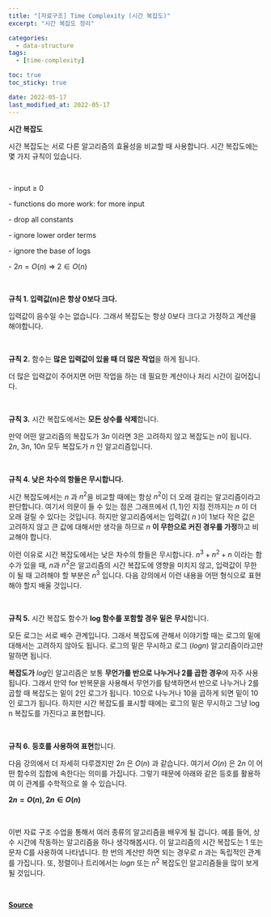 ```yaml
---
title: "[자료구조] Time Complexity (시간 복잡도)"
excerpt: "시간 복잡도 정리"

categories:
  - data-structure
tags:
  - [time-complexity]

toc: true
toc_sticky: true

date: 2022-05-17
last_modified_at: 2022-05-17
---
```


**시간 복잡도**


시간 복잡도는 서로 다른 알고리즘의 효율성을 비교할 때 사용합니다. 시간 복잡도에는 몇 가지 규칙이 있습니다.

<br>

\- input ≥ 0

\- functions do more work: for more input

\- drop all constants

\- ignore lower order terms

\- ignore the base of logs

\- $2n = O(n)$ => $2 ∈ O(n)$

<br>

**규칙 1. 입력값(n)은 항상 0보다 크다.**

입력값이 음수일 수는 없습니다. 그래서 복잡도는 항상 0보다 크다고 가정하고 계산을 해야합니다.

 <br>

**규칙 2.** 함수는 **많은 입력값이 있을 때 더 많은 작업**을 하게 됩니다.

더 많은 입력값이 주어지면 어떤 작업을 하는 데 필요한 계산이나 처리 시간이 길어집니다.

 <br>

**규칙 3.** 시간 복잡도에서는 **모든 상수를 삭제**합니다.

만약 어떤 알고리즘의 복잡도가  $3n$ 이라면 3은 고려하지 않고 복잡도는 $n$이 됩니다.  $2n$, $3n$, $10n$ 모두 복잡도가 $n$ 인 알고리즘입니다.

 <br>

**규칙 4. 낮은 차수의 항들은 무시합니다.**

시간 복잡도에서는  $n$ 과 $n^2$을 비교할 때에는 항상 $n^2$이 더 오래 걸리는 알고리즘이라고 판단합니다. 여기서 의문이 들 수 있는 점은 그래프에서 $(1,1)$인 지점 전까지는  $n$ 이 더 오래 걸릴 수 있다는 것입니다. 하지만 알고리즘에서는 입력값( $n$ )이 1보다 작은 값은 고려하지 않고 큰 값에 대해서만 생각을 하므로 $n$ **이 무한으로 커진 경우를 가정**하고 비교해야 합니다.

이런 이유로 시간 복잡도에서는 낮은 차수의 항들은 무시합니다. $n^3 + n^2 + n$ 이라는 함수가 있을 때,  $n$과 $n^2$은 알고리즘의 시간 복잡도에 영향을 미치지 않고, 입력값이 무한이 될 때 고려해야 할 부분은 $n^3$ 입니다. 다음 강의에서 이런 내용을 어떤 형식으로 표현해야 할지 배울 것입니다.

 <br>

**규칙 5.** 시간 복잡도 함수가 **log 함수를 포함할 경우 밑은 무시**합니다.

모든 로그는 서로 배수 관계입니다. 그래서 복잡도에 관해서 이야기할 때는 로그의 밑에 대해서는 고려하지 않아도 됩니다. 로그의 밑은 무시하고 로그 ($logn$) 알고리즘이라고만 말하면 됩니다.

**복잡도가** $log$인 알고리즘은 보통 **무언가를 반으로 나누거나 2를 곱한 경우**에 자주 사용됩니다. 그래서 만약 for 반복문을 사용해서 무언가를 탐색하면서 반으로 나누거나 2를 곱할 때 복잡도는 밑이 2인 로그가 됩니다. 10으로 나누거나 10을 곱하게 되면 밑이 10인 로그가 됩니다. 하지만 시간 복잡도를 표시할 때에는 로그의 밑은 무시하고 그냥 log n 복잡도를 가진다고 표현합니다.

 <br>

**규칙 6.** **등호를 사용하여 표현**합니다.

다음 강의에서 더 자세히 다루겠지만  $2n$ 은 $O(n)$ 과 같습니다. 여기서 $O(n)$ 은  $2n$ 이 어떤 함수의 집합에 속한다는 의미를 가집니다. 그렇기 때문에 아래와 같은 등호를 활용하여 이 관계를 수학적으로 쓸 수 있습니다.

**$2n = O(n), 2n ∈ O(n)$**

 <br>

이번 자료 구조 수업을 통해서 여러 종류의 알고리즘을 배우게 될 겁니다. 예를 들어, 상수 시간에 작동하는 알고리즘을 하나 생각해봅시다. 이 알고리즘의 시간 복잡도는 1 또는 문자 C를 사용하여 나타냅니다. 한 번의 계산만 하면 되는 경우로  $n$ 과는 독립적인 관계를 가집니다. 또, 정렬이나 트리에서는  $logn$ 또는 $n^2$ 복잡도인 알고리즘들을 많이 보게 될 것입니다.

<br>

[**Source**](https://www.boostcourse.org/cs204/joinLectures/145114)